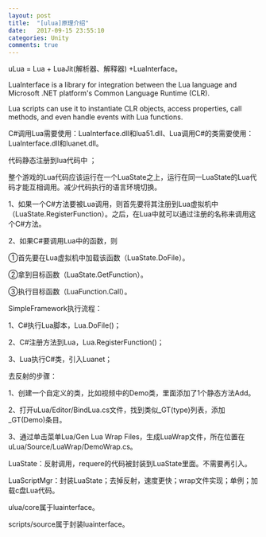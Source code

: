 ```yaml
---
layout: post
title:  "[ulua]原理介绍"
date:   2017-09-15 23:55:10
categories: Unity
comments: true
---
```


uLua = Lua + LuaJit(解析器、解释器) +LuaInterface。

LuaInterface is a library for integration between the Lua language and Microsoft .NET platform's Common Language Runtime (CLR). 

Lua scripts can use it to instantiate CLR objects, access properties, call methods, and even handle events with Lua functions.

C#调用Lua需要使用：LuaInterface.dll和lua51.dll、Lua调用C#的类需要使用：LuaInterface.dll和luanet.dll。

代码静态注册到lua代码中 ；

整个游戏的Lua代码应该运行在一个LuaState之上，运行在同一LuaState的Lua代码才能互相调用。减少代码执行的语言环境切换。

1、如果一个C#方法要被Lua调用，则首先要将其注册到Lua虚拟机中（LuaState.RegisterFunction）。之后，在Lua中就可以通过注册的名称来调用这个C#方法。

2、如果C#要调用Lua中的函数，则

①首先要在Lua虚拟机中加载该函数（LuaState.DoFile）。

②拿到目标函数（LuaState.GetFunction）。

③执行目标函数（LuaFunction.Call）。

SimpleFramework执行流程：

1、C#执行Lua脚本，Lua.DoFile()；

2、C#注册方法到Lua，Lua.RegisterFunction()；

3、Lua执行C#类，引入Luanet；

去反射的步骤：

1、创建一个自定义的类，比如视频中的Demo类，里面添加了1个静态方法Add。

2、打开uLua/Editor/BindLua.cs文件，找到类似_GT(type)列表，添加_GT(Demo)条目。

3、通过单击菜单Lua/Gen Lua Wrap Files，生成LuaWrap文件，所在位置在uLua/Source/LuaWrap/DemoWrap.cs。

LuaState：反射调用，requere的代码被封装到LuaState里面。不需要再引入。

LuaScriptMgr：封装LuaState；去掉反射，速度更快；wrap文件实现；单例；加载c盘Lua代码。

ulua/core属于luainterface。

scripts/source属于封装luainterface。